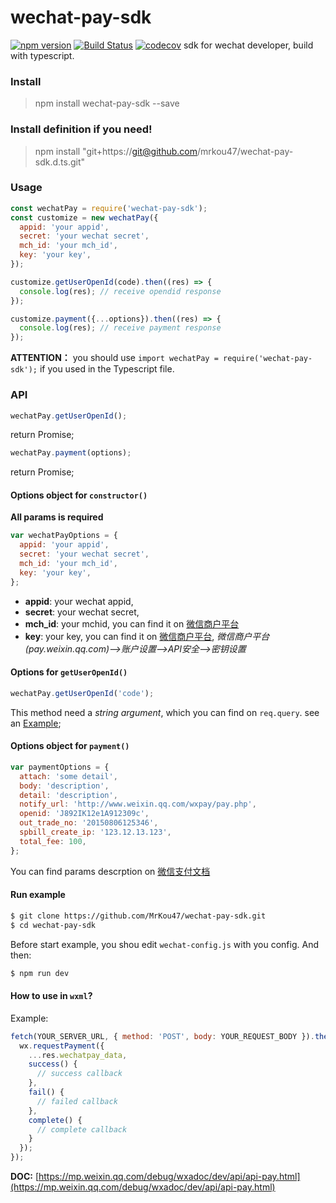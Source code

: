 # wechat-pay-sdk 
[![npm version](https://badge.fury.io/js/wechat-pay-sdk.svg)](https://badge.fury.io/js/wechat-pay-sdk) [![Build Status](https://travis-ci.org/MrKou47/wechat-pay-sdk.svg?branch=master)](https://travis-ci.org/MrKou47/wechat-pay-sdk) [![codecov](https://codecov.io/gh/MrKou47/wechat-pay-sdk/branch/master/graph/badge.svg)](https://codecov.io/gh/MrKou47/wechat-pay-sdk)
sdk for wechat developer, build with typescript.

### Install

> npm install wechat-pay-sdk --save

### Install definition if you need!

> npm install "git+https://git@github.com/mrkou47/wechat-pay-sdk.d.ts.git"

### Usage
```js
const wechatPay = require('wechat-pay-sdk');
const customize = new wechatPay({
  appid: 'your appid',
  secret: 'your wechat secret',
  mch_id: 'your mch_id',
  key: 'your key',
});

customize.getUserOpenId(code).then((res) => {
  console.log(res); // receive opendid response
});

customize.payment({...options}).then((res) => {
  console.log(res); // receive payment response
});
```

**ATTENTION：** you should use `import wechatPay = require('wechat-pay-sdk');` if you used in the Typescript file. 

### API

```js
wechatPay.getUserOpenId();
```
return Promise;

```js
wechatPay.payment(options);
```
return Promise;

#### Options object for `constructor()`

**All params is required**
```js
var wechatPayOptions = {
  appid: 'your appid',
  secret: 'your wechat secret',
  mch_id: 'your mch_id',
  key: 'your key',
};
```

- **appid**: your wechat appid,
- **secret**: your wechat secret,
- **mch_id**: your mchid, you can find it on [微信商户平台](https://pay.weixin.qq.com)
- **key**: your key, you can find it on [微信商户平台](https://pay.weixin.qq.com), *微信商户平台(pay.weixin.qq.com)-->账户设置-->API安全-->密钥设置*

#### Options for `getUserOpenId()`
```js
wechatPay.getUserOpenId('code');
```
This method need a *string argument*, which you can find on `req.query`. see an [Example](https://github.com/MrKou47/wechat-pay-sdk/blob/master/example/index.js#L23);

#### Options object for `payment()`

```js
var paymentOptions = {
  attach: 'some detail',
  body: 'description',
  detail: 'description',
  notify_url: 'http://www.weixin.qq.com/wxpay/pay.php',
  openid: 'J892IK12e1A912309c',
  out_trade_no: '20150806125346',
  spbill_create_ip: '123.12.13.123',
  total_fee: 100,
};
```
You can find params descrption on [微信支付文档](https://pay.weixin.qq.com/wiki/doc/api/wxa/wxa_api.php?chapter=9_1&index=1)

#### Run example

```bash
$ git clone https://github.com/MrKou47/wechat-pay-sdk.git
$ cd wechat-pay-sdk
```

Before start example, you shou edit `wechat-config.js` with you config. And then:

```bash
$ npm run dev
```

#### How to use in `wxml`?

Example:

```js
fetch(YOUR_SERVER_URL, { method: 'POST', body: YOUR_REQUEST_BODY }).then(res => {
  wx.requestPayment({
    ...res.wechatpay_data,
    success() {
      // success callback
    },
    fail() {
      // failed callback
    },
    complete() {
      // complete callback
    }
  });
});
```

**DOC:** [https://mp.weixin.qq.com/debug/wxadoc/dev/api/api-pay.html](https://mp.weixin.qq.com/debug/wxadoc/dev/api/api-pay.html)